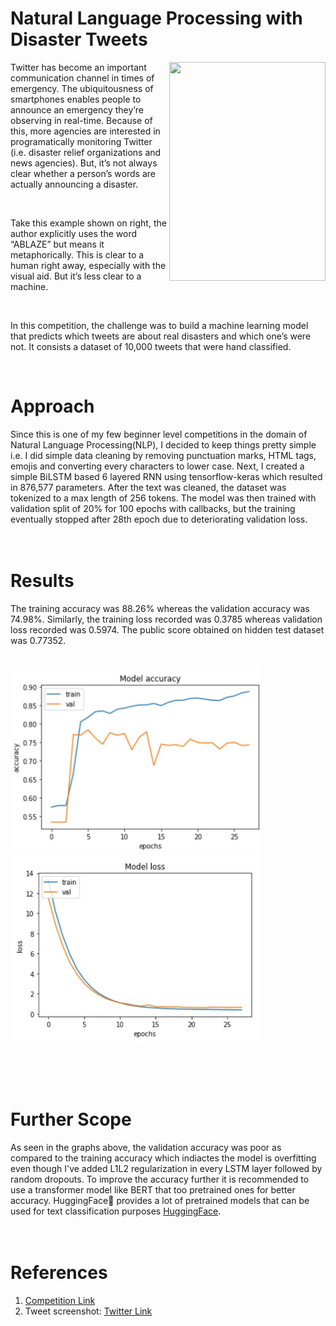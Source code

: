 # Natural Language Processing with Disaster Tweets
<img align="right" width="250" height="350" src="https://storage.googleapis.com/kaggle-media/competitions/tweet_screenshot.png">
<p align="left">
Twitter has become an important communication channel in times of emergency.
The ubiquitousness of smartphones enables people to announce an emergency they’re observing in real-time. Because of this, more agencies are interested in programatically monitoring Twitter (i.e. disaster relief organizations and news agencies). But, it’s not always clear whether a person’s words are actually announcing a disaster.</p><br />
<p align="left">
Take this example shown on right, the author explicitly uses the word “ABLAZE” but means it metaphorically. This is clear to a human right away, especially with the visual aid. But it’s less clear to a machine.
</p><br/>
<p align="left">
In this competition, the challenge was to build a machine learning model that predicts which tweets are about real disasters and which one’s were not. It consists a dataset of 10,000 tweets that were hand classified. 
</p><br/>

# Approach
Since this is one of my few beginner level competitions in the domain of Natural Language Processing(NLP), I decided to keep things pretty simple i.e. I did simple data cleaning by removing punctuation marks, HTML tags, emojis and converting every characters to lower case. Next, I created a simple BiLSTM based 6 layered RNN using tensorflow-keras which resulted in 876,577 parameters. After the text was cleaned, the dataset was tokenized to a max length of 256 tokens. The model was then trained with validation split of 20% for 100 epochs with callbacks, but the training eventually stopped after 28th epoch due to deteriorating validation loss.<br /><br /><br />

# Results
The training accuracy was 88.26% whereas the validation accuracy was 74.98%. Similarly, the training loss recorded was 0.3785 whereas validation loss recorded was 0.5974. The public score obtained on hidden test dataset was 0.77352. <br/><br/>
<p float="left">
  <img src="https://github.com/Maunil2k/NLP_Disaster_Tweets/blob/master/images/model_accuracy.jpg" width="400" height="300"/>
  <img src="https://github.com/Maunil2k/NLP_Disaster_Tweets/blob/master/images/model_loss.jpg" width="400" height="300"/> 
</p>
<br /><br /><br />

# Further Scope
As seen in the graphs above, the validation accuracy was poor as compared to the training accuracy which indiactes the model is overfitting even though I've added L1L2 regularization in every LSTM layer followed by random dropouts. To improve the accuracy further it is recommended to use a transformer model like BERT that too pretrained ones for better accuracy. HuggingFace🤗 provides a lot of pretrained models that can be used for text classification purposes [HuggingFace](https://huggingface.co/models?pipeline_tag=text-classification&sort=downloads).
<br /><br /><br />

# References
1. [Competition Link](https://www.kaggle.com/competitions/nlp-getting-started/overview)
2. Tweet screenshot: [Twitter Link](https://twitter.com/AnyOtherAnnaK/status/629195955506708480)
